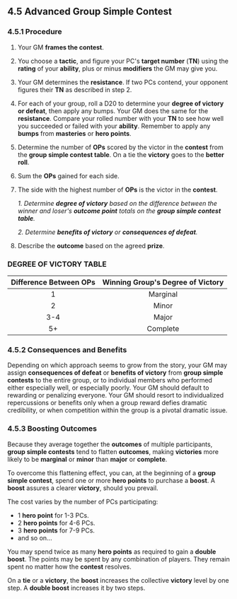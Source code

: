 ## 4.5 Advanced Group Simple Contest

### 4.5.1 Procedure

1. Your GM **frames the contest**.
2. You choose a **tactic**, and figure your PC's **target number** (**TN**) using the **rating** of your **ability**, plus or minus **modifiers** the GM may give you. 
3. Your GM determines the **resistance**.  If two PCs contend, your opponent figures their **TN** as described in step 2.
4. For each of your group, roll a D20 to determine your **degree of victory or defeat**, then apply any bumps. Your GM does the same for the **resistance**. Compare your rolled number with your **TN** to see how well you succeeded or failed with your **ability**. Remember to apply any **bumps** from **masteries** or **hero points**.
5. Determine the number of **OPs** scored by the victor in the **contest** from the **group simple contest table**. On a tie the **victory** goes to the **better roll**.
6. Sum the **OPs** gained for each side.
7. The side with the highest number of **OPs** is the victor in the **contest**.

    *1. Determine **degree of victory** based on the difference between the winner and loser's **outcome point** totals on the **group simple contest table**.*
    
    *2. Determine **benefits of victory** or **consequences of defeat**.*

8. Describe the **outcome** based on the agreed **prize**.

### DEGREE OF VICTORY TABLE

|Difference Between OPs|Winning Group's Degree of Victory|
|:--------------------:|:-------------------------------:|
|1                     |Marginal                         |
|2                     |Minor                            |
|3-4                   |Major                            |
|5+                    |Complete                         |

### 4.5.2 Consequences and Benefits

Depending on which approach seems to grow from the story, your GM may assign **consequences of defeat** or **benefits of victory** from **group simple contests** to the entire group, or to individual members who performed either especially well, or especially poorly. Your GM should default to rewarding or penalizing everyone. Your GM should resort to individualized repercussions or benefits only when a group reward defies dramatic credibility, or when competition within the group is a pivotal dramatic issue.

### 4.5.3 Boosting Outcomes

Because they average together the **outcomes** of multiple participants, **group simple contests** tend to flatten **outcomes**, making **victories** more likely to be **marginal** or **minor** than **major** or **complete**.

To overcome this flattening effect, you can, at the beginning of a **group simple contest**, spend one or more **hero points** to purchase a **boost**. A **boost** assures a clearer **victory**, should you prevail.

The cost varies by the number of PCs participating:

* 1 **hero point** for 1-3 PCs.
* 2 **hero points** for 4-6 PCs.
* 3 **hero points** for 7-9 PCs.  
* and so on...

You may spend twice as many **hero points** as required to gain a **double boost**. The points may be spent by any combination of players. They remain spent no matter how the **contest** resolves.

On a **tie** or a **victory**, the **boost** increases the collective **victory** level by one step. A **double boost** increases it by two steps.

